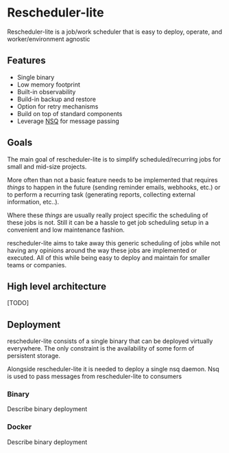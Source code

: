 # Rescheduler-lite

Rescheduler-lite is a job/work scheduler that is easy to deploy, operate, and worker/environment agnostic

## Features

- Single binary
- Low memory footprint
- Built-in observability
- Build-in backup and restore
- Option for retry mechanisms
- Build on top of standard components
- Leverage [NSQ](https://nsq.io/) for message passing

## Goals

The main goal of rescheduler-lite is to simplify scheduled/recurring jobs for small and mid-size projects. 

More often than not a basic feature needs to be implemented that requires *things* to happen in the future (sending reminder emails, webhooks, etc.) or to perform a recurring task (generating reports, collecting external information, etc..). 

Where these *things* are usually really project specific the scheduling of these jobs is not. Still it can be a hassle to get job scheduling setup in a convenient and low maintenance fashion.

rescheduler-lite aims to take away this generic scheduling of jobs while not having any opinions around the way these jobs are implemented or executed. All of this while being easy to deploy and maintain for smaller teams or companies.

## High level architecture

[TODO]

## Deployment

rescheduler-lite consists of a single binary that can be deployed virtually everywhere. The only constraint is the availability of some form of persistent storage.

Alongside rescheduler-lite it is needed to deploy a single nsq daemon. Nsq is used to pass messages from rescheduler-lite to consumers

### Binary

Describe binary deployment

### Docker

Describe binary deployment
